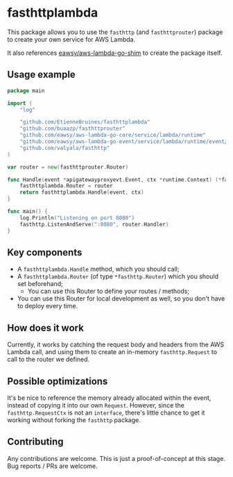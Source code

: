 # fasthttplambda

This package allows you to use the `fasthttp` (and `fasthttprouter`) package to create your own service for AWS Lambda.

It also references [eawsy/aws-lambda-go-shim](https://github.com/eawsy/aws-lambda-go-shim) to create the package itself.

## Usage example

```go
package main

import (
	"log"

	"github.com/EtienneBruines/fasthttplambda"
	"github.com/buaazp/fasthttprouter"
	"github.com/eawsy/aws-lambda-go-core/service/lambda/runtime"
	"github.com/eawsy/aws-lambda-go-event/service/lambda/runtime/event/apigatewayproxyevt"
	"github.com/valyala/fasthttp"
)

var router = new(fasthttprouter.Router)

func Handle(event *apigatewayproxyevt.Event, ctx *runtime.Context) (*fasthttplambda.ProxyOutput, error) {
	fasthttplambda.Router = router
	return fasthttplambda.Handle(event, ctx)
}

func main() {
	log.Println("Listening on port 8080")
	fasthttp.ListenAndServe(":8080", router.Handler)
}
```

## Key components

- A `fasthttplambda.Handle` method, which you should call;
- A `fasthttplambda.Router` (of type `*fasthttp.Router`) which you should set beforehand;
	- You can use this Router to define your routes / methods;
- You can use this Router for local development as well, so you don't have to deploy every time.

## How does it work

Currently, it works by catching the request body and headers from the AWS Lambda call, and using them to create an
in-memory `fasthttp.Request` to call to the router we defined.

## Possible optimizations

It's be nice to reference the memory already allocated within the event, instead of copying it into our own `Request`.
However, since the `fasthttp.RequestCtx` is not an `interface`, there's little chance to get it working without forking
the `fasthttp` package.

## Contributing

Any contributions are welcome. This is just a proof-of-concept at this stage. Bug reports / PRs are welcome.
